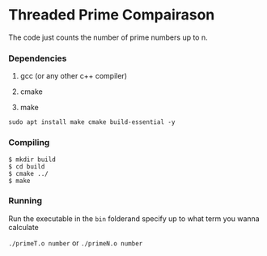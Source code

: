 # Threaded Prime Compairason
The code just counts the number of prime numbers up to n.
### Dependencies
1) gcc (or any other c++ compiler)

2) cmake

3) make

`sudo apt install make cmake build-essential -y`
### Compiling
```
$ mkdir build
$ cd build
$ cmake ../
$ make 
```
### Running
Run the executable in the `bin` folderand specify up to what term you wanna calculate

`./primeT.o number` or `./primeN.o number`